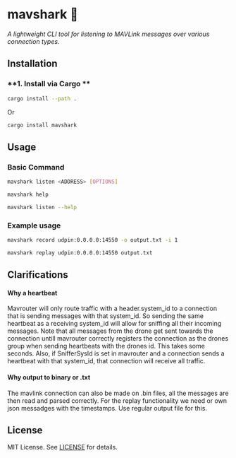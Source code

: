 # **mavshark** 🦈

_A lightweight CLI tool for listening to MAVLink messages over various connection types._

## **Installation**

### **1. Install via Cargo **

```sh
cargo install --path .
```

Or

```sh
cargo install mavshark
```

## **Usage**

### **Basic Command**

```sh
mavshark listen <ADDRESS> [OPTIONS]
```

```sh
mavshark help
```

```sh
mavshark listen --help
```

### **Example usage**

```sh
mavshark record udpin:0.0.0.0:14550 -o output.txt -i 1
```

```sh
mavshark replay udpin:0.0.0.0:14550 output.txt
```

## Clarifications

#### Why a heartbeat

Mavrouter will only route traffic with a header.system_id to a connection that is sending messages with that system_id. So sending the same heartbeat as a receiving system_id will allow for sniffing all their incoming messages. Note that all messages from the drone get sent towards the connection untill mavrouter correctly registers the connection as the drones group when sending heartbeats with the drones id. This takes some seconds. Also, if SnifferSysId is set in mavrouter and a connection sends a heartbeat with that system_id, that connection will receive all traffic.

#### Why output to binary or .txt

The mavlink connection can also be made on .bin files, all the messages are then read and parsed correctly.
For the replay functionality we need or own json messadges with the timestamps. Use regular output file for this.

## **License**

MIT License. See [LICENSE](LICENSE) for details.
